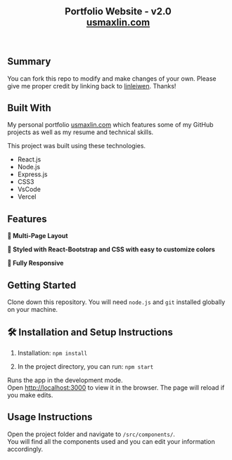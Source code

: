 <h2 align="center">
  Portfolio Website - v2.0<br/>
  <a href="https://usmaxlin.com/" target="_blank">usmaxlin.com</a>
</h2>

<br/>

<center>
</center>


## Summary

You can fork this repo to modify and make changes of your own. Please give me proper credit by linking back to [linleiwen](https://github.com/linleiwen). Thanks!

## Built With

My personal portfolio <a href="https://usmaxlin.com/" target="_blank">usmaxlin.com</a> which features some of my GitHub projects as well as my resume and technical skills.<br/>

This project was built using these technologies.

- React.js
- Node.js
- Express.js
- CSS3
- VsCode
- Vercel

## Features

**📖 Multi-Page Layout**

**🎨 Styled with React-Bootstrap and CSS with easy to customize colors**

**📱 Fully Responsive**

## Getting Started

Clone down this repository. You will need `node.js` and `git` installed globally on your machine.

## 🛠 Installation and Setup Instructions

1. Installation: `npm install`

2. In the project directory, you can run: `npm start`

Runs the app in the development mode.\
Open [http://localhost:3000](http://localhost:3000) to view it in the browser.
The page will reload if you make edits.

## Usage Instructions

Open the project folder and navigate to `/src/components/`. <br/>
You will find all the components used and you can edit your information accordingly.
